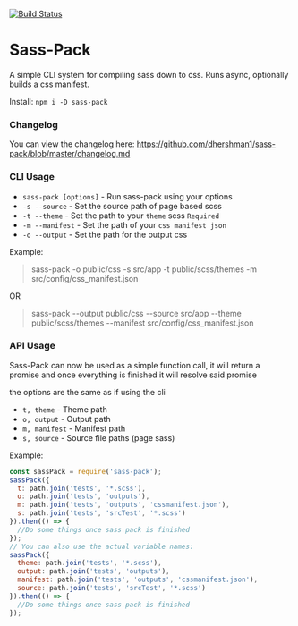 [![Build Status](https://travis-ci.org/dhershman1/sass-pack.svg?branch=master)](https://travis-ci.org/dhershman1/sass-pack)

# Sass-Pack

A simple CLI system for compiling sass down to css. Runs async, optionally builds a css manifest.

Install:
`npm i -D sass-pack`

### Changelog

You can view the changelog here: https://github.com/dhershman1/sass-pack/blob/master/changelog.md

### CLI Usage

 - `sass-pack [options]` - Run sass-pack using your options
 - `-s --source` - Set the source path of page based scss
 - `-t --theme` - Set the path to your `theme` scss `Required`
 - `-m --manifest`  - Set the path of your `css manifest json`
 - `-o --output` - Set the path for the output css

Example:
> sass-pack -o public/css -s src/app -t public/scss/themes -m src/config/css_manifest.json

OR

> sass-pack --output public/css --source src/app --theme public/scss/themes --manifest src/config/css_manifest.json

### API Usage

Sass-Pack can now be used as a simple function call, it will return a promise and once everything is finished it will resolve said promise

the options are the same as if using the cli

* `t, theme` - Theme path
* `o, output` - Output path
* `m, manifest` - Manifest path
* `s, source` - Source file paths (page sass)

Example:
```js
const sassPack = require('sass-pack');
sassPack({
  t: path.join('tests', '*.scss'),
  o: path.join('tests', 'outputs'),
  m: path.join('tests', 'outputs', 'cssmanifest.json'),
  s: path.join('tests', 'srcTest', '*.scss')
}).then(() => {
  //Do some things once sass pack is finished
});
// You can also use the actual variable names:
sassPack({
  theme: path.join('tests', '*.scss'),
  output: path.join('tests', 'outputs'),
  manifest: path.join('tests', 'outputs', 'cssmanifest.json'),
  source: path.join('tests', 'srcTest', '*.scss')
}).then(() => {
  //Do some things once sass pack is finished
});
```
